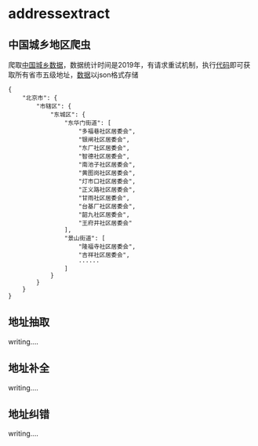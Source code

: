 <!--
 * @Descripttion: 
 * @Author: cjh (492795090@qq.com)
 * @Date: 2020-09-04 15:41:48
-->
# addressextract

## 中国城乡地区爬虫

爬取[中国城乡数据](http://www.stats.gov.cn/tjsj/tjbz/tjyqhdmhcxhfdm/2019/index.html)，数据统计时间是2019年，有请求重试机制，执行[代码](./crawl_region/region_spider.py)即可获取所有省市五级地址，[数据](./crawl_region/data/address.json)以json格式存储
```
{
    "北京市": {
        "市辖区": {
            "东城区": {
                "东华门街道": [
                    "多福巷社区居委会",
                    "银闸社区居委会",
                    "东厂社区居委会",
                    "智德社区居委会",
                    "南池子社区居委会",
                    "黄图岗社区居委会",
                    "灯市口社区居委会",
                    "正义路社区居委会",
                    "甘雨社区居委会",
                    "台基厂社区居委会",
                    "韶九社区居委会",
                    "王府井社区居委会"
                ],
                "景山街道": [
                    "隆福寺社区居委会",
                    "吉祥社区居委会",
                    ······
                ]
            }
        }
    }
}
```

## 地址抽取
writing....

## 地址补全
writing....

## 地址纠错
writing....
